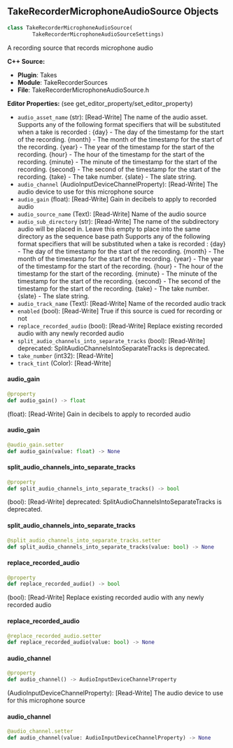 ## TakeRecorderMicrophoneAudioSource Objects

```python
class TakeRecorderMicrophoneAudioSource(
        TakeRecorderMicrophoneAudioSourceSettings)
```

A recording source that records microphone audio

**C++ Source:**

- **Plugin**: Takes
- **Module**: TakeRecorderSources
- **File**: TakeRecorderMicrophoneAudioSource.h

**Editor Properties:** (see get_editor_property/set_editor_property)

- ``audio_asset_name`` (str):  [Read-Write] The name of the audio asset.
  Supports any of the following format specifiers that will be substituted when a take is recorded :
  {day} - The day of the timestamp for the start of the recording.
  {month} - The month of the timestamp for the start of the recording.
  {year} - The year of the timestamp for the start of the recording.
  {hour} - The hour of the timestamp for the start of the recording.
  {minute} - The minute of the timestamp for the start of the recording.
  {second} - The second of the timestamp for the start of the recording.
  {take} - The take number.
  {slate} - The slate string.
- ``audio_channel`` (AudioInputDeviceChannelProperty):  [Read-Write] The audio device to use for this microphone source
- ``audio_gain`` (float):  [Read-Write] Gain in decibels to apply to recorded audio
- ``audio_source_name`` (Text):  [Read-Write] Name of the audio source
- ``audio_sub_directory`` (str):  [Read-Write] The name of the subdirectory audio will be placed in. Leave this empty to place into the same directory as the sequence base path
  Supports any of the following format specifiers that will be substituted when a take is recorded :
  {day} - The day of the timestamp for the start of the recording.
  {month} - The month of the timestamp for the start of the recording.
  {year} - The year of the timestamp for the start of the recording.
  {hour} - The hour of the timestamp for the start of the recording.
  {minute} - The minute of the timestamp for the start of the recording.
  {second} - The second of the timestamp for the start of the recording.
  {take} - The take number.
  {slate} - The slate string.
- ``audio_track_name`` (Text):  [Read-Write] Name of the recorded audio track
- ``enabled`` (bool):  [Read-Write] True if this source is cued for recording or not
- ``replace_recorded_audio`` (bool):  [Read-Write] Replace existing recorded audio with any newly recorded audio
- ``split_audio_channels_into_separate_tracks`` (bool):  [Read-Write]
  deprecated: SplitAudioChannelsIntoSeparateTracks is deprecated.
- ``take_number`` (int32):  [Read-Write]
- ``track_tint`` (Color):  [Read-Write]

<a id="unreal.TakeRecorderMicrophoneAudioSource.audio_gain"></a>

#### audio_gain

```python
@property
def audio_gain() -> float
```

(float):  [Read-Write] Gain in decibels to apply to recorded audio

<a id="unreal.TakeRecorderMicrophoneAudioSource.audio_gain"></a>

#### audio_gain

```python
@audio_gain.setter
def audio_gain(value: float) -> None
```

<a id="unreal.TakeRecorderMicrophoneAudioSource.split_audio_channels_into_separate_tracks"></a>

#### split_audio_channels_into_separate_tracks

```python
@property
def split_audio_channels_into_separate_tracks() -> bool
```

(bool):  [Read-Write]
deprecated: SplitAudioChannelsIntoSeparateTracks is deprecated.

<a id="unreal.TakeRecorderMicrophoneAudioSource.split_audio_channels_into_separate_tracks"></a>

#### split_audio_channels_into_separate_tracks

```python
@split_audio_channels_into_separate_tracks.setter
def split_audio_channels_into_separate_tracks(value: bool) -> None
```

<a id="unreal.TakeRecorderMicrophoneAudioSource.replace_recorded_audio"></a>

#### replace_recorded_audio

```python
@property
def replace_recorded_audio() -> bool
```

(bool):  [Read-Write] Replace existing recorded audio with any newly recorded audio

<a id="unreal.TakeRecorderMicrophoneAudioSource.replace_recorded_audio"></a>

#### replace_recorded_audio

```python
@replace_recorded_audio.setter
def replace_recorded_audio(value: bool) -> None
```

<a id="unreal.TakeRecorderMicrophoneAudioSource.audio_channel"></a>

#### audio_channel

```python
@property
def audio_channel() -> AudioInputDeviceChannelProperty
```

(AudioInputDeviceChannelProperty):  [Read-Write] The audio device to use for this microphone source

<a id="unreal.TakeRecorderMicrophoneAudioSource.audio_channel"></a>

#### audio_channel

```python
@audio_channel.setter
def audio_channel(value: AudioInputDeviceChannelProperty) -> None
```

<a id="unreal.TakeRecorderNearbySpawnedActorSource"></a>